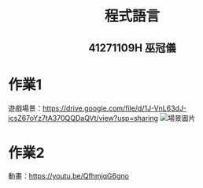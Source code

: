 <h1>
  <p align="center">
  程式語言 <br>
</p>
</h1>
<h2>
  <p align="center">
  41271109H 巫冠儀
</p>
</h2>

# 作業1
遊戲場景：https://drive.google.com/file/d/1J-VnL63dJ-jcsZ67oYz7tA370QQDaQVt/view?usp=sharing
![場景圖片](https://drive.google.com/file/d/1J-VnL63dJ-jcsZ67oYz7tA370QQDaQVt/view?usp=sharing)<br>
# 作業2
動畫：https://youtu.be/QfhmjqG6gno
